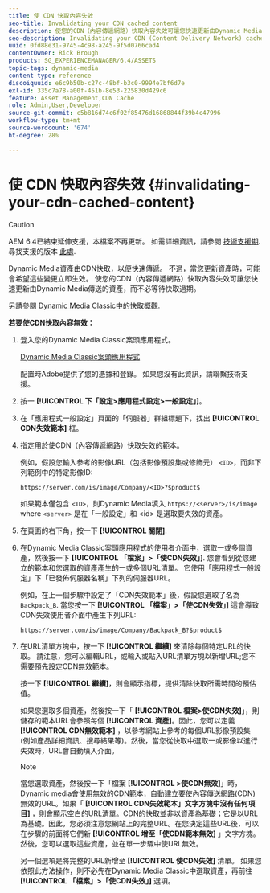 ```yaml
---
title: 使 CDN 快取內容失效
seo-title: Invalidating your CDN cached content
description: 使您的CDN（內容傳遞網路）快取內容失效可讓您快速更新由Dynamic Media傳送的資產，而不必等待快取過期。
seo-description: Invalidating your CDN (Content Delivery Network) cached content lets you quickly update assets that are delivered by Dynamic Media, instead of waiting for the cache to expire.
uuid: 0fd88e31-9745-4c98-a245-9f5d0766cad4
contentOwner: Rick Brough
products: SG_EXPERIENCEMANAGER/6.4/ASSETS
topic-tags: dynamic-media
content-type: reference
discoiquuid: e6c9b50b-c27c-48bf-b3c0-9994e7bf6d7e
exl-id: 335c7a78-a00f-451b-8e53-225830d429c6
feature: Asset Management,CDN Cache
role: Admin,User,Developer
source-git-commit: c5b816d74c6f02f85476d16868844f39b4c47996
workflow-type: tm+mt
source-wordcount: '674'
ht-degree: 28%

---
```


# 使 CDN 快取內容失效 {#invalidating-your-cdn-cached-content}

>[!CAUTION]
>
>AEM 6.4已結束延伸支援，本檔案不再更新。 如需詳細資訊，請參閱 [技術支援期](https://helpx.adobe.com//tw/support/programs/eol-matrix.html). 尋找支援的版本 [此處](https://experienceleague.adobe.com/docs/).

Dynamic Media資產由CDN快取，以便快速傳遞。 不過，當您更新資產時，可能會希望這些變更立即生效。 使您的CDN（內容傳遞網路）快取內容失效可讓您快速更新由Dynamic Media傳送的資產，而不必等待快取過期。

另請參閱 [Dynamic Media Classic中的快取概觀](https://helpx.adobe.com/experience-manager/scene7/kb/base/caching-questions/scene7-caching-overview.html).

**若要使CDN快取內容無效：**

1. 登入您的Dynamic Media Classic案頭應用程式。

   [Dynamic Media Classic案頭應用程式](https://experienceleague.adobe.com/docs/dynamic-media-classic/using/intro/dynamic-media-classic-desktop-app.html#system-requirements-dmc-app)

   配置時Adobe提供了您的憑據和登錄。 如果您沒有此資訊，請聯繫技術支援。

1. 按一 **[!UICONTROL 下「設定>應用程式設定>一般設定」]**。
1. 在「應用程式一般設定」頁面的「伺服器」群組標題下，找出 **[!UICONTROL CDN失效範本]** 框。

1. 指定用於使CDN（內容傳遞網路）快取失效的範本。

   例如，假設您輸入參考的影像URL（包括影像預設集或修飾元） `<ID>`，而非下列範例中的特定影像ID:

   `https://server.com/is/image/Company/<ID>?$product$`

   如果範本僅包含 `<ID>`，則Dynamic Media填入 `https://<server>/is/image` where `<server>` 是在「一般設定」和 &lt;id> 是選取要失效的資產。

1. 在頁面的右下角，按一下 **[!UICONTROL 關閉]**.
1. 在Dynamic Media Classic案頭應用程式的使用者介面中，選取一或多個資產，然後按一下 **[!UICONTROL 「檔案」>「使CDN失效」]**. 您會看到從您建立的範本和您選取的資產產生的一或多個URL清單。 它使用「應用程式一般設定」下「已發佈伺服器名稱」下列的伺服器URL。

   例如，在上一個步驟中設定了「CDN失效範本」後，假設您選取了名為 `Backpack_B`. 當您按一下 **[!UICONTROL 「檔案」>「使CDN失效」]** 這會導致CDN失效使用者介面中產生下列URL:

   `https://server.com/is/image/Company/Backpack_B?$product$`

1. 在URL清單方塊中，按一下 **[!UICONTROL 繼續]** 來清除每個特定URL的快取。 請注意，您可以編輯URL，或輸入或貼入URL清單方塊以新增URL;您不需要預先設定CDN無效範本。

   按一下 **[!UICONTROL 繼續]**，則會顯示指標，提供清除快取所需時間的預估值。

   如果您選取多個資產，然後按一下「 **[!UICONTROL 檔案>使CDN失效]**」，則儲存的範本URL會參照每個 **[!UICONTROL 資產]**。因此，您可以定義 **[!UICONTROL CDN無效範本]** ，以參考網站上參考的每個URL影像預設集 (例如產品詳細資訊、搜尋結果等)。然後，當您從快取中選取一或影像以進行失效時，URL會自動填入介面。

   >[!NOTE]
   >
   >當您選取資產，然後按一下「檔案 **[!UICONTROL >使CDN無效]**」時，Dynamic media會使用無效的CDN範本，自動建立要使內容傳送網路(CDN)無效的URL。如果「 **[!UICONTROL CDN失效範本」文字方塊中沒有任何項目]** ，則會顯示空白的URL清單。CDN的快取並非以資產為基礎；它是以URL為基礎。因此，您必須注意您網站上的完整URL。在您決定這些URL後，可以在步驟的前面將它們新 **[!UICONTROL 增至「使CDN範本無效]** 」文字方塊。然後，您可以選取這些資產，並在單一步驟中使URL無效。
   >
   >另一個選項是將完整的URL新增至 **[!UICONTROL 使CDN失效]** 清單。 如果您依照此方法操作，則不必先在Dynamic Media Classic中選取資產，再前往 **[!UICONTROL 「檔案」>「使CDN失效」]** 選項。
